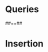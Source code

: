 <!-- .slide: class="transition underline"-->
# Queries

##==##

<!-- .slide: class="transition-bg-sfeir-2 blue"-->
# Insertion
